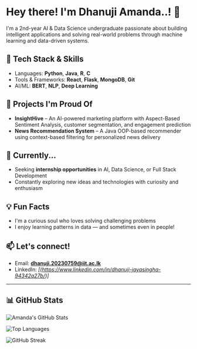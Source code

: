 # Hey there! I'm Dhanuji Amanda..! 👋

I'm a 2nd-year AI & Data Science undergraduate passionate about building intelligent applications and solving real-world problems through machine learning and data-driven systems.

## 🔧 Tech Stack & Skills
- Languages: **Python**, **Java**, **R**, **C**
- Tools & Frameworks: **React**, **Flask**, **MongoDB**, **Git**
- AI/ML: **BERT**, **NLP**, **Deep Learning**

## 🚀 Projects I'm Proud Of
- **InsightHive** – An AI-powered marketing platform with Aspect-Based Sentiment Analysis, customer segmentation, and engagement prediction
- **News Recommendation System** – A Java OOP-based recommender using context-based filtering for personalized news delivery

## 🌱 Currently...
- Seeking **internship opportunities** in AI, Data Science, or Full Stack Development
- Constantly exploring new ideas and technologies with curiosity and enthusiasm

## 💡 Fun Facts
- I'm a curious soul who loves solving challenging problems  
- I enjoy learning patterns in data — and sometimes even in people!

## 📫 Let's connect!
- Email: **dhanuji.20230759@iit.ac.lk**
- LinkedIn: *[(https://www.linkedin.com/in/dhanuji-jayasingha-94342a27b/)]*

---

## 📊 GitHub Stats

![Amanda's GitHub Stats](https://github-readme-stats.vercel.app/api?username=dhanu902&show_icons=true&theme=tokyonight)

![Top Languages](https://github-readme-stats.vercel.app/api/top-langs/?username=dhanu902&layout=compact&theme=tokyonight)

![GitHub Streak](https://streak-stats.demolab.com/?user=dhanu902&theme=tokyonight)
